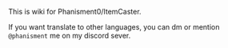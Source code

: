 This is wiki for Phanisment0/ItemCaster.

If you want translate to other languages, you can dm or mention `@phanisment` me on my discord sever.